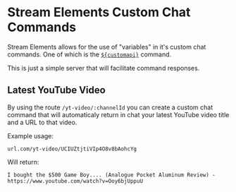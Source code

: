 # Stream Elements Custom Chat Commands

Stream Elements allows for the use of "variables" in it's custom chat commands. One of which is the [`${customapi}`](https://docs.streamelements.com/chatbot/variables/customapi) command.

This is just a simple server that will facilitate command responses.

## Latest YouTube Video

By using the route `/yt-video/:channelId` you can create a custom chat command that will automaticaly return in chat your latest YouTube video title and a URL to that video.

Example usage: 
```
url.com/yt-video/UCIUZtjtiVIp4O8v8bAohcYg
```

Will return:
```
I bought the $500 Game Boy.... (Analogue Pocket Aluminum Review) - https://www.youtube.com/watch?v=Ooy6bjUppuU
```
